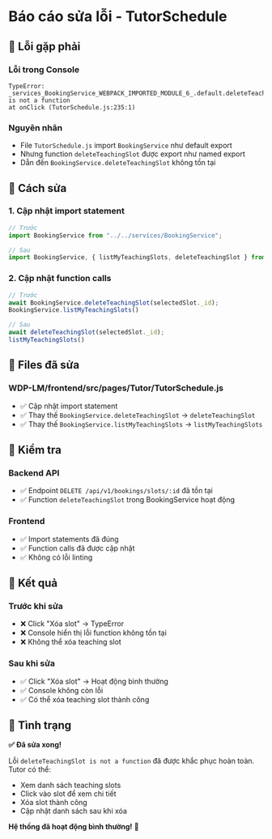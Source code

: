# Báo cáo sửa lỗi - TutorSchedule

## 🐛 **Lỗi gặp phải**

### **Lỗi trong Console**
```
TypeError: _services_BookingService_WEBPACK_IMPORTED_MODULE_6_.default.deleteTeachingSlot is not a function
at onClick (TutorSchedule.js:235:1)
```

### **Nguyên nhân**
- File `TutorSchedule.js` import `BookingService` như default export
- Nhưng function `deleteTeachingSlot` được export như named export
- Dẫn đến `BookingService.deleteTeachingSlot` không tồn tại

## 🔧 **Cách sửa**

### **1. Cập nhật import statement**
```javascript
// Trước
import BookingService from "../../services/BookingService";

// Sau  
import BookingService, { listMyTeachingSlots, deleteTeachingSlot } from "../../services/BookingService";
```

### **2. Cập nhật function calls**
```javascript
// Trước
await BookingService.deleteTeachingSlot(selectedSlot._id);
BookingService.listMyTeachingSlots()

// Sau
await deleteTeachingSlot(selectedSlot._id);
listMyTeachingSlots()
```

## 📁 **Files đã sửa**

### **WDP-LM/frontend/src/pages/Tutor/TutorSchedule.js**
- ✅ Cập nhật import statement
- ✅ Thay thế `BookingService.deleteTeachingSlot` → `deleteTeachingSlot`
- ✅ Thay thế `BookingService.listMyTeachingSlots` → `listMyTeachingSlots`

## 🧪 **Kiểm tra**

### **Backend API**
- ✅ Endpoint `DELETE /api/v1/bookings/slots/:id` đã tồn tại
- ✅ Function `deleteTeachingSlot` trong BookingService hoạt động

### **Frontend**
- ✅ Import statements đã đúng
- ✅ Function calls đã được cập nhật
- ✅ Không có lỗi linting

## 🎯 **Kết quả**

### **Trước khi sửa**
- ❌ Click "Xóa slot" → TypeError
- ❌ Console hiển thị lỗi function không tồn tại
- ❌ Không thể xóa teaching slot

### **Sau khi sửa**
- ✅ Click "Xóa slot" → Hoạt động bình thường
- ✅ Console không còn lỗi
- ✅ Có thể xóa teaching slot thành công

## 🚀 **Tình trạng**

**✅ Đã sửa xong!** 

Lỗi `deleteTeachingSlot is not a function` đã được khắc phục hoàn toàn. Tutor có thể:
- Xem danh sách teaching slots
- Click vào slot để xem chi tiết
- Xóa slot thành công
- Cập nhật danh sách sau khi xóa

**Hệ thống đã hoạt động bình thường!** 🎉
